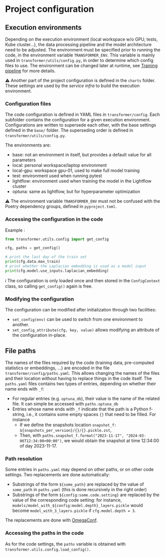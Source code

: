 # Project configuration

## Execution environments

Depending on the execution environment (local workspace w/o GPU, tests, Kube cluster...), the data processing pipeline and the model architecture need to be adjusted. The environment must be specified prior to running the code, in the environment variable `TRANSFORMER_ENV`. This variable is mainly used in `transformer/utils/config.py`, in order to determine which config files to use. The environment can be changed later at runtime, see [Training pipeline](6_training_pipeline.md) for more details.

⚠️ Another part of the project configuration is defined in the `charts` folder. These settings are used by the *service infra* to build the execution environment.

### Configuration files

The code configuration is defined in YAML files in `transformer/config`. Each subfolder contains the configuration for a given execution environment. Configurations are written to supersede each other, with the base settings defined in the `base/` folder. The superseding order is defined in `transformer/utils/config.py`.

The environments are:
- base: not an environment in itself, but provides a default value for all parameters
- local: personal workspace/laptop environment
- local-gpu: workspace gpu-01, used to make full model training
- test: environment used when running pytest
- lightflow: environment used when training the model in the Lightflow cluster
- optuna: same as lightflow, but for hyperparameter optimization

⚠️ The environment variable `TRANSFORMER_ENV` must not be confused with the Poetry dependency groups, defined in `pyproject.toml`.

### Accessing the configuration in the code

Example :

```python
from transformer.utils.config import get_config

cfg, paths = get_config()

# print the last day of the train set
print(cfg.data.max_train)
# print whether the Laplacian embedding is used as a model input 
print(cfg.model.use_inputs.laplacian_embedding)
```

ℹ️ The configuration is only loaded once and then stored in the `ConfigContext` class, so calling `get_config()` again is free.

### Modifying the configuration

The configuration can be modified after initialization through two facilities:
- `set_config(env)` can be used to switch from one environment to another.
- `set_config_attribute(cfg, key, value)` allows modifying an attribute of the configuration in-place.

## File paths

The names of the files required by the code (training data, pre-computed statistics or embeddings, ...) are encoded in the file `transformer/config/paths.yaml`. This allows changing the names of the files and their location without having to replace things in the code itself. The `paths.yaml` files contains two types of entries, depending on whether their name ends with `_f`:

- For regular entries (e.g. `optuna_db`), their value is the name of the related file. It can simple be accessed with `paths.optuna_db`
- Entries whose name ends with `_f` indicate that the path is a Python f-string, i.e., it contains some empty spaces `{}` that need to be filled. For instance
  - If we define the snapshots location `snapshot_f: ${snapshots_per_version}/{}/{}.pickle.zst`,
  - Then, with `paths.snapshot_f.format("2023-11-17", "2024-03-06T12:34:00+00:00")`, we would obtain the snapshot at time 12:34:00 of day 2023-11-17.

### Path resolution

Some entries in `paths.yaml` may depend on other paths, or on other code settings. Two replacements are done automatically:
- Substrings of the form `${some_path}` are replaced by the value of `some_path` in `paths.yaml` (this is done recursively in the right order)
- Substrings of the form `${config:some.code.setting}` are replaced by the value of the corresponding code setting: for instance, `models/model_with_${config:model.depth}_layers.pickle` would become `model_with_3_layers.pickle` if `cfg.model.depth = 3`.

The replacements are done with [OmegaConf](https://omegaconf.readthedocs.io/en/2.3_branch/).

### Accessing the paths in the code

As for the code settings, the `paths` variable is obtained with `transformer.utils.config.load_config()`.